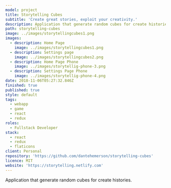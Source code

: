 ```yaml
---
model: project
title: Storytelling Cubes
subtitle: 'Create great stories, exploit your creativity.'
description: Application that generate random cubes for create histories.
path: storytelling-cubes
image: ../images/storytellingcubes1.png
images:
  - description: Home Page
    image: ../images/storytellingcubes1.png
  - description: Settings page
    image: ../images/storytellingcubes2.png
  - description: Home Page Phone
    image: ../images/storytellig-phone-3.png
  - description: Settings Page Phone
    image: ../images/storytellig-phone-4.png
date: 2018-11-06T05:27:32.846Z
finished: true
published: true
style: default
tags:
  - webapp
  - game
  - react
  - redux
roles:
  - Fullstack Developer
stack:
  - react
  - redux
  - flaticons
client: Personal
repository: 'https://github.com/dantehemerson/storytelling-cubes'
licence: MIT
website: 'https://storytelling.netlify.com'
---
```

Application that generate random cubes for create histories.
